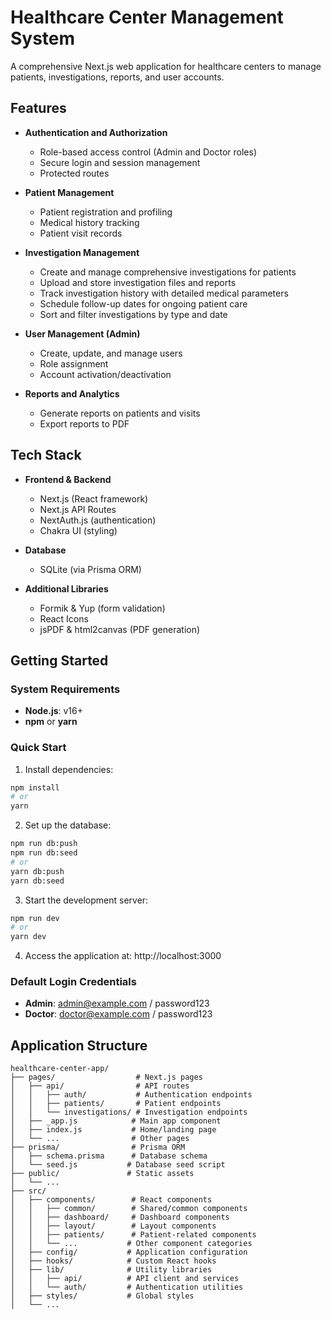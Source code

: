 # Healthcare Center Management System

A comprehensive Next.js web application for healthcare centers to manage patients, investigations, reports, and user accounts.

## Features

- **Authentication and Authorization**
  - Role-based access control (Admin and Doctor roles)
  - Secure login and session management
  - Protected routes

- **Patient Management**
  - Patient registration and profiling
  - Medical history tracking
  - Patient visit records

- **Investigation Management**
  - Create and manage comprehensive investigations for patients
  - Upload and store investigation files and reports
  - Track investigation history with detailed medical parameters
  - Schedule follow-up dates for ongoing patient care
  - Sort and filter investigations by type and date

- **User Management (Admin)**
  - Create, update, and manage users
  - Role assignment
  - Account activation/deactivation

- **Reports and Analytics**
  - Generate reports on patients and visits
  - Export reports to PDF

## Tech Stack

- **Frontend & Backend**
  - Next.js (React framework)
  - Next.js API Routes
  - NextAuth.js (authentication)
  - Chakra UI (styling)

- **Database**
  - SQLite (via Prisma ORM)

- **Additional Libraries**
  - Formik & Yup (form validation)
  - React Icons
  - jsPDF & html2canvas (PDF generation)

## Getting Started

### System Requirements

- **Node.js**: v16+ 
- **npm** or **yarn**

### Quick Start

1. Install dependencies:
```bash
npm install
# or
yarn
```

2. Set up the database:
```bash
npm run db:push
npm run db:seed
# or
yarn db:push
yarn db:seed
```

3. Start the development server:
```bash
npm run dev
# or
yarn dev
```

4. Access the application at: http://localhost:3000

### Default Login Credentials

- **Admin**: admin@example.com / password123
- **Doctor**: doctor@example.com / password123

## Application Structure

```
healthcare-center-app/
├── pages/                  # Next.js pages
│   ├── api/                # API routes
│   │   ├── auth/           # Authentication endpoints
│   │   ├── patients/       # Patient endpoints
│   │   └── investigations/ # Investigation endpoints
│   ├── _app.js            # Main app component
│   ├── index.js           # Home/landing page
│   └── ...                # Other pages
├── prisma/                # Prisma ORM
│   ├── schema.prisma      # Database schema
│   └── seed.js           # Database seed script
├── public/               # Static assets
│   └── ...
├── src/
│   ├── components/        # React components
│   │   ├── common/        # Shared/common components
│   │   ├── dashboard/     # Dashboard components
│   │   ├── layout/        # Layout components
│   │   ├── patients/      # Patient-related components
│   │   └── ...           # Other component categories
│   ├── config/           # Application configuration
│   ├── hooks/            # Custom React hooks
│   ├── lib/              # Utility libraries
│   │   ├── api/          # API client and services
│   │   └── auth/         # Authentication utilities
│   ├── styles/           # Global styles
│   └── ...
```
